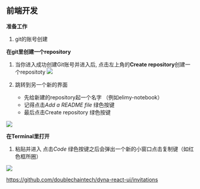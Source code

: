 
## 前端开发 ##

**准备工作**

1. git的账号创建  



**在git里创建一个repository**

1. 当你进入成功创建Git账号并进入后, 点击左上角的**Create repository**创建一个repositoty
![](images/RC-1.png)

2. 跳转到另一个新的界面  
    + 先给新建的repository起一个名字 （例如elimy-notebook） 
    + 记得点击*Add a README file* 绿色按键 
    + 最后点击Create repository  绿色按键   
    
![](images/RC-2.png)




**在Terminal里打开**

1. 粘贴并进入
    点击*Code* 绿色按键之后会弹出一个新的小窗口点击复制键（如红色框所圈） 
    
![](images/RC-3.png)




https://github.com/doublechaintech/dyna-react-ui/invitations